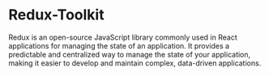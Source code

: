 # Redux-Toolkit
Redux is an open-source JavaScript library commonly used in React applications for managing the state of an application. It provides a predictable and centralized way to manage the state of your application, making it easier to develop and maintain complex, data-driven applications.
